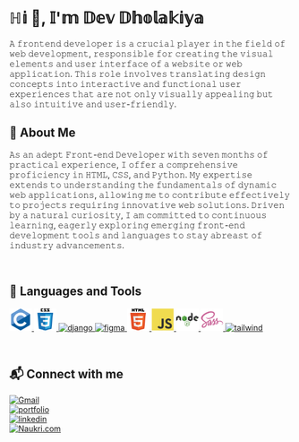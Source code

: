 <h1 align="left">ℍ𝕚 👋, 𝕀'𝕞 𝔻𝕖𝕧 𝔻𝕙𝕠𝕝𝕒𝕜𝕚𝕪𝕒</h1>
𝙰 𝚏𝚛𝚘𝚗𝚝𝚎𝚗𝚍 𝚍𝚎𝚟𝚎𝚕𝚘𝚙𝚎𝚛 𝚒𝚜 𝚊 𝚌𝚛𝚞𝚌𝚒𝚊𝚕 𝚙𝚕𝚊𝚢𝚎𝚛 𝚒𝚗 𝚝𝚑𝚎 𝚏𝚒𝚎𝚕𝚍 𝚘𝚏 𝚠𝚎𝚋 𝚍𝚎𝚟𝚎𝚕𝚘𝚙𝚖𝚎𝚗𝚝, 𝚛𝚎𝚜𝚙𝚘𝚗𝚜𝚒𝚋𝚕𝚎 𝚏𝚘𝚛 𝚌𝚛𝚎𝚊𝚝𝚒𝚗𝚐 𝚝𝚑𝚎 𝚟𝚒𝚜𝚞𝚊𝚕 𝚎𝚕𝚎𝚖𝚎𝚗𝚝𝚜 𝚊𝚗𝚍 𝚞𝚜𝚎𝚛 𝚒𝚗𝚝𝚎𝚛𝚏𝚊𝚌𝚎 𝚘𝚏 𝚊 𝚠𝚎𝚋𝚜𝚒𝚝𝚎 𝚘𝚛 𝚠𝚎𝚋 𝚊𝚙𝚙𝚕𝚒𝚌𝚊𝚝𝚒𝚘𝚗. 𝚃𝚑𝚒𝚜 𝚛𝚘𝚕𝚎 𝚒𝚗𝚟𝚘𝚕𝚟𝚎𝚜 𝚝𝚛𝚊𝚗𝚜𝚕𝚊𝚝𝚒𝚗𝚐 𝚍𝚎𝚜𝚒𝚐𝚗 𝚌𝚘𝚗𝚌𝚎𝚙𝚝𝚜 𝚒𝚗𝚝𝚘 𝚒𝚗𝚝𝚎𝚛𝚊𝚌𝚝𝚒𝚟𝚎 𝚊𝚗𝚍 𝚏𝚞𝚗𝚌𝚝𝚒𝚘𝚗𝚊𝚕 𝚞𝚜𝚎𝚛 𝚎𝚡𝚙𝚎𝚛𝚒𝚎𝚗𝚌𝚎𝚜 𝚝𝚑𝚊𝚝 𝚊𝚛𝚎 𝚗𝚘𝚝 𝚘𝚗𝚕𝚢 𝚟𝚒𝚜𝚞𝚊𝚕𝚕𝚢 𝚊𝚙𝚙𝚎𝚊𝚕𝚒𝚗𝚐 𝚋𝚞𝚝 𝚊𝚕𝚜𝚘 𝚒𝚗𝚝𝚞𝚒𝚝𝚒𝚟𝚎 𝚊𝚗𝚍 𝚞𝚜𝚎𝚛-𝚏𝚛𝚒𝚎𝚗𝚍𝚕𝚢.

<br>

## 🚀 About Me
𝙰𝚜 𝚊𝚗 𝚊𝚍𝚎𝚙𝚝 𝙵𝚛𝚘𝚗𝚝-𝚎𝚗𝚍 𝙳𝚎𝚟𝚎𝚕𝚘𝚙𝚎𝚛 𝚠𝚒𝚝𝚑 𝚜𝚎𝚟𝚎𝚗 𝚖𝚘𝚗𝚝𝚑𝚜 𝚘𝚏 𝚙𝚛𝚊𝚌𝚝𝚒𝚌𝚊𝚕 𝚎𝚡𝚙𝚎𝚛𝚒𝚎𝚗𝚌𝚎, 𝙸 𝚘𝚏𝚏𝚎𝚛 𝚊 𝚌𝚘𝚖𝚙𝚛𝚎𝚑𝚎𝚗𝚜𝚒𝚟𝚎 𝚙𝚛𝚘𝚏𝚒𝚌𝚒𝚎𝚗𝚌𝚢 𝚒𝚗 𝙷𝚃𝙼𝙻, 𝙲𝚂𝚂, 𝚊𝚗𝚍 𝙿𝚢𝚝𝚑𝚘𝚗. 𝙼𝚢 𝚎𝚡𝚙𝚎𝚛𝚝𝚒𝚜𝚎 𝚎𝚡𝚝𝚎𝚗𝚍𝚜 𝚝𝚘 𝚞𝚗𝚍𝚎𝚛𝚜𝚝𝚊𝚗𝚍𝚒𝚗𝚐 𝚝𝚑𝚎 𝚏𝚞𝚗𝚍𝚊𝚖𝚎𝚗𝚝𝚊𝚕𝚜 𝚘𝚏 𝚍𝚢𝚗𝚊𝚖𝚒𝚌 𝚠𝚎𝚋 𝚊𝚙𝚙𝚕𝚒𝚌𝚊𝚝𝚒𝚘𝚗𝚜, 𝚊𝚕𝚕𝚘𝚠𝚒𝚗𝚐 𝚖𝚎 𝚝𝚘 𝚌𝚘𝚗𝚝𝚛𝚒𝚋𝚞𝚝𝚎 𝚎𝚏𝚏𝚎𝚌𝚝𝚒𝚟𝚎𝚕𝚢 𝚝𝚘 𝚙𝚛𝚘𝚓𝚎𝚌𝚝𝚜 𝚛𝚎𝚚𝚞𝚒𝚛𝚒𝚗𝚐 𝚒𝚗𝚗𝚘𝚟𝚊𝚝𝚒𝚟𝚎 𝚠𝚎𝚋 𝚜𝚘𝚕𝚞𝚝𝚒𝚘𝚗𝚜. 𝙳𝚛𝚒𝚟𝚎𝚗 𝚋𝚢 𝚊 𝚗𝚊𝚝𝚞𝚛𝚊𝚕 𝚌𝚞𝚛𝚒𝚘𝚜𝚒𝚝𝚢, 𝙸 𝚊𝚖 𝚌𝚘𝚖𝚖𝚒𝚝𝚝𝚎𝚍 𝚝𝚘 𝚌𝚘𝚗𝚝𝚒𝚗𝚞𝚘𝚞𝚜 𝚕𝚎𝚊𝚛𝚗𝚒𝚗𝚐, 𝚎𝚊𝚐𝚎𝚛𝚕𝚢 𝚎𝚡𝚙𝚕𝚘𝚛𝚒𝚗𝚐 𝚎𝚖𝚎𝚛𝚐𝚒𝚗𝚐 𝚏𝚛𝚘𝚗𝚝-𝚎𝚗𝚍 𝚍𝚎𝚟𝚎𝚕𝚘𝚙𝚖𝚎𝚗𝚝 𝚝𝚘𝚘𝚕𝚜 𝚊𝚗𝚍 𝚕𝚊𝚗𝚐𝚞𝚊𝚐𝚎𝚜 𝚝𝚘 𝚜𝚝𝚊𝚢 𝚊𝚋𝚛𝚎𝚊𝚜𝚝 𝚘𝚏 𝚒𝚗𝚍𝚞𝚜𝚝𝚛𝚢 𝚊𝚍𝚟𝚊𝚗𝚌𝚎𝚖𝚎𝚗𝚝𝚜.

<br>

## 📝 Languages and Tools
<p align="left"> <a href="https://www.cprogramming.com/" target="_blank" rel="noreferrer"> <img src="https://raw.githubusercontent.com/devicons/devicon/master/icons/c/c-original.svg" alt="c" width="40" height="40"/> </a> <a href="https://www.w3schools.com/css/" target="_blank" rel="noreferrer"> <img src="https://raw.githubusercontent.com/devicons/devicon/master/icons/css3/css3-original-wordmark.svg" alt="css3" width="40" height="40"/> </a> <a href="https://www.djangoproject.com/" target="_blank" rel="noreferrer"> <img src="https://cdn.worldvectorlogo.com/logos/django.svg" alt="django" width="40" height="40"/> </a> <a href="https://www.figma.com/" target="_blank" rel="noreferrer"> <img src="https://www.vectorlogo.zone/logos/figma/figma-icon.svg" alt="figma" width="40" height="40"/> </a> <a href="https://www.w3.org/html/" target="_blank" rel="noreferrer"> <img src="https://raw.githubusercontent.com/devicons/devicon/master/icons/html5/html5-original-wordmark.svg" alt="html5" width="40" height="40"/> </a> <a href="https://developer.mozilla.org/en-US/docs/Web/JavaScript" target="_blank" rel="noreferrer"> <img src="https://raw.githubusercontent.com/devicons/devicon/master/icons/javascript/javascript-original.svg" alt="javascript" width="40" height="40"/> </a> <a href="https://nodejs.org" target="_blank" rel="noreferrer"> <img src="https://raw.githubusercontent.com/devicons/devicon/master/icons/nodejs/nodejs-original-wordmark.svg" alt="nodejs" width="40" height="40"/> </a> <a href="https://sass-lang.com" target="_blank" rel="noreferrer"> <img src="https://raw.githubusercontent.com/devicons/devicon/master/icons/sass/sass-original.svg" alt="sass" width="40" height="40"/> </a> <a href="https://tailwindcss.com/" target="_blank" rel="noreferrer"> <img src="https://www.vectorlogo.zone/logos/tailwindcss/tailwindcss-icon.svg" alt="tailwind" width="40" height="40"/> </a> </p>

<br>

## 📬 Connect with me
<p align="left">

[![Gmail](https://img.shields.io/badge/Gmail-D14836?style=for-the-badge&logo=gmail&logoColor=white)](mailto:devpatel6393@gmail.com) <br>
[![portfolio](https://img.shields.io/badge/my_portfolio-000?style=for-the-badge&logo=ko-fi&logoColor=white)](https://devdholakiya.netlify.app/) <br>
[![linkedin](https://img.shields.io/badge/linkedin-0A66C2?style=for-the-badge&logo=linkedin&logoColor=white)](https://www.linkedin.com/in/dev-dholakiya-0b885a220/) <br>
[![Naukri.com](https://img.shields.io/badge/Naukri.com-0080FF?style=for-the-badge&logo=naukri&logoColor=white)](https://www.naukri.com/mnjuser/profile?id=&altresid) <br>

<br>

</p>
